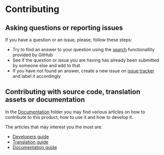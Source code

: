 # Contributing

## Asking questions or reporting issues

If you have a question or an issue, please, follow these steps:

- Try to find an answer to your question using the [search](https://github.com/keeps/roda/issues) functionallity provided by GitHub
- See if the question or issue you are having has already been submitted by someone else and add to that
- If you have not found an answer, create a new issue on [issue tracker](https://github.com/keeps/roda/issues) and label it accordingly
 

## Contributing with source code, translation assets or documentation

In the [Documentation](/documentation/README.md) folder you may find various articles on how to contribute to this product, how to use it and how to develop it.

The articles that may interest you the most are:

- [Developers guide](/documentation/Developers_Guide.md)
- [Translation guide](/documentation/Translation_Guide.md)
- [Documentation guide](/documentation/Documentation_Guide.md)
